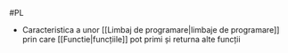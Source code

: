 #PL 
- Caracteristica a unor [[Limbaj de programare|limbaje de programare]] prin care [[Functie|funcțiile]] pot primi și returna alte funcții